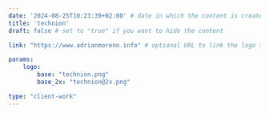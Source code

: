 ```yaml
---
date: '2024-08-25T10:23:39+02:00' # date in which the content is created - defaults to "today"
title: 'technion'
draft: false # set to "true" if you want to hide the content 

link: "https://www.adrianmoreno.info" # optional URL to link the logo to

params:
    logo:
        base: "technion.png"
        base_2x: "technion@2x.png"

type: "client-work"
---
```

